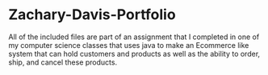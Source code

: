 # Zachary-Davis-Portfolio
All of the included files are part of an assignment that I completed in one of my computer science classes that uses java
to make an Ecommerce like system that can hold customers and products as well as the ability to order, ship, and cancel these products.
